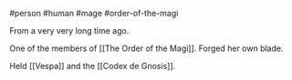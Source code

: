 #person #human #mage #order-of-the-magi

From a very very long time ago.

One of the members of [[The Order of the Magi]]. Forged her own blade.

Held [[Vespa]] and the [[Codex de Gnosis]].